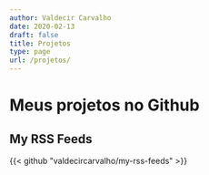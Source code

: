 ```yaml
---
author: Valdecir Carvalho
date: 2020-02-13
draft: false
title: Projetos
type: page
url: /projetos/
---
```


# Meus projetos no Github


## My RSS Feeds

{{< github "valdecircarvalho/my-rss-feeds" >}}